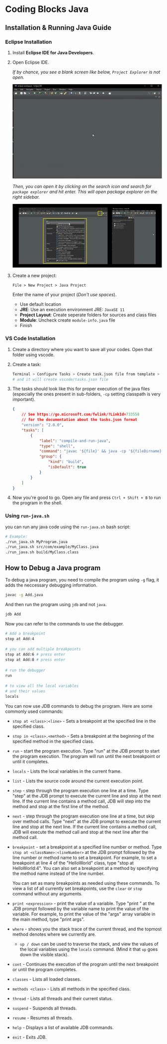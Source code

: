 # Coding Blocks Java

## Installation & Running Java Guide

### Eclipse Installation

1. Install **Eclipse IDE for Java Developers**.
2. Open Eclipse IDE.

    _If by chance, you see a blank screen like below, `Project Explorer` is not open._

    ![eclipse ide](imgs/L03__01.png)

    _Then, you can open it by clicking on the search icon and search for `package explorer` and hit enter. This will open package explorer on the right sidebar._

    ![eclipse ide](imgs/L03__02.png)

3. Create a new project:

    ```text
    File > New Project > Java Project
    ```

    Enter the name of your project (_Don't use spaces_).

    - Use default location
    - **JRE**: Use an execution environment JRE: `JavaSE 11`
    - **Project Layout**: Create seperate folders for sources and class files
    - **Module**: Uncheck create `module-info.java` file
    - Finish

### VS Code Installation

1. Create a directory where you want to save all your codes. Open that folder using vscode.
2. Create a task:

    ```sh
    Terminal > Configure Tasks > Create task.json file from template > Others
    # and it will create vscode/tasks.json file
    ```

3. The tasks should look like this for proper execution of the java files (especially the ones present in sub-folders, `-cp` setting classpath is very important).

    ```json
    {
        // See https://go.microsoft.com/fwlink/?LinkId=733558
        // for the documentation about the tasks.json format
        "version": "2.0.0",
        "tasks": [
            {
                "label": "compile-and-run-java",
                "type": "shell",
                "command": "javac '${file}' && java -cp '${fileDirname}' ${fileBasenameNoExtension}",
                "group": {
                    "kind": "build",
                    "isDefault": true
                }
            }
        ]
    }
    ```

4. Now you're good to go. Open any file and press `Ctrl + Shift + B` to run the program in the shell.

### Using `run-java.sh`

you can run any java code using the `run-java.sh` bash script:

```sh
# Example:
./run_java.sh MyProgram.java
./run_java.sh src/com/example/MyClass.java
./run_java.sh build/MyClass.class
```


## How to Debug a Java program

To debug a java program, you need to compile the program using `-g` flag, it adds the neccessary debugging information.

```sh
javac -g Add.java
```

And then run the program using `jdb` and not `java`.

```sh
jdb Add
```

Now you can refer to the commands to use the debugger.

```sh
# Add a breakpoint
stop at Add:4

# you can add multiple breakpoints
stop at Add:6 # press enter
stop at Add:8 # press enter

# run the debugger
run

# to view all the local variables
# and their values
locals
```

You can now use JDB commands to debug the program. Here are some commonly used commands:

- `stop at <class>:<line>` - Sets a breakpoint at the specified line in the specified class.
- `stop in <class>.<method>` - Sets a breakpoint at the beginning of the specified method in the specified class.
- `run` - start the program execution. Type "run" at the JDB prompt to start the program execution. The program will run until the next breakpoint or until it completes.
- `locals` - Lists the local variables in the current frame.
- `list` - Lists the source code around the current execution point.
- `step` - step through the program execution one line at a time. Type "step" at the JDB prompt to execute the current line and stop at the next line. If the current line contains a method call, JDB will step into the method and stop at the first line of the method.
- `next` - step through the program execution one line at a time, but skip over method calls. Type "next" at the JDB prompt to execute the current line and stop at the next line. If the current line contains a method call, JDB will execute the method call and stop at the next line after the method call.
- `breakpoint` - set a breakpoint at a specified line number or method. Type `stop at <className>:<lineNumber>` at the JDB prompt followed by the line number or method name to set a breakpoint. For example, to set a breakpoint at line 4 of the "HelloWorld" class, type "stop at HelloWorld:4". You can also set a breakpoint at a method by specifying the method name instead of the line number.

    You can set as many breakpoints as needed using these commands. To view a list of all currently set breakpoints, use the `clear` or `stop` command without any arguments.

- `print <expression>` - print the value of a variable. Type "print " at the JDB prompt followed by the variable name to print the value of the variable. For example, to print the value of the "args" array variable in the main method, type "print args".
- `where` - shows you the stack trace of the current thread, and the topmost method denotes where we currently are.
    - `up / down` can be used to traverse the stack, and view the values of the local variables using the `locals` command. (Mind it that `up` goes down the visible stack).
- `cont` - Continues the execution of the program until the next breakpoint or until the program completes.
- `classes` - Lists all loaded classes.
- `methods <class>` - Lists all methods in the specified class.
- `thread` - Lists all threads and their current status.
- `suspend` - Suspends all threads.
- `resume` - Resumes all threads.
- `help` - Displays a list of available JDB commands.
- `exit` - Exits JDB.
